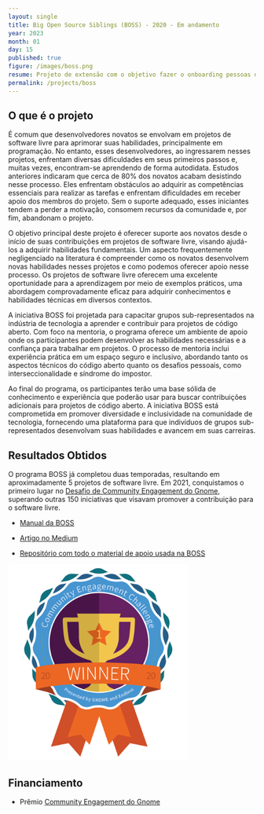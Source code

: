 ```yaml
---
layout: single
title: Big Open Source Siblings (BOSS) - 2020 - Em andamento
year: 2023
month: 01
day: 15
published: true
figure: /images/boss.png
resume: Projeto de extensão com o objetivo fazer o onboarding pessoas de grupos subrepresentados em software livre. Workshops e mentoria de carreira. Iniciativa premiada em primeiro lugar pela Gnome. 
permalink: /projects/boss
---
```


## O que é o projeto

É comum que desenvolvedores novatos se envolvam em projetos de software livre para aprimorar suas habilidades, principalmente em programação. No entanto, esses desenvolvedores, ao ingressarem nesses projetos, enfrentam diversas dificuldades em seus primeiros passos e, muitas vezes, encontram-se aprendendo de forma autodidata. Estudos anteriores indicaram que cerca de 80% dos novatos acabam desistindo nesse processo. Eles enfrentam obstáculos ao adquirir as competências essenciais para realizar as tarefas e enfrentam dificuldades em receber apoio dos membros do projeto. Sem o suporte adequado, esses iniciantes tendem a perder a motivação, consomem recursos da comunidade e, por fim, abandonam o projeto.

O objetivo principal deste projeto é oferecer suporte aos novatos desde o início de suas contribuições em projetos de software livre, visando ajudá-los a adquirir habilidades fundamentais. Um aspecto frequentemente negligenciado na literatura é compreender como os novatos desenvolvem novas habilidades nesses projetos e como podemos oferecer apoio nesse processo. Os projetos de software livre oferecem uma excelente oportunidade para a aprendizagem por meio de exemplos práticos, uma abordagem comprovadamente eficaz para adquirir conhecimentos e habilidades técnicas em diversos contextos.

A iniciativa BOSS foi projetada para capacitar grupos sub-representados na indústria de tecnologia a aprender e contribuir para projetos de código aberto. Com foco na mentoria, o programa oferece um ambiente de apoio onde os participantes podem desenvolver as habilidades necessárias e a confiança para trabalhar em projetos. O processo de mentoria inclui experiência prática em um espaço seguro e inclusivo, abordando tanto os aspectos técnicos do código aberto quanto os desafios pessoais, como interseccionalidade e síndrome do impostor.

Ao final do programa, os participantes terão uma base sólida de conhecimento e experiência que poderão usar para buscar contribuições adicionais para projetos de código aberto. A iniciativa BOSS está comprometida em promover diversidade e inclusividade na comunidade de tecnologia, fornecendo uma plataforma para que indivíduos de grupos sub-representados desenvolvam suas habilidades e avancem em suas carreiras.

## Resultados Obtidos

O programa BOSS já completou duas temporadas, resultando em aproximadamente 5 projetos de software livre. Em 2021, conquistamos o primeiro lugar no [Desafio de Community Engagement do Gnome](https://www.gnome.org/challenge/winners/), superando outras 150 iniciativas que visavam promover a contribuição para o software livre.


- [Manual da BOSS](https://github.com/BOSS-BigOpenSourceSibling/BigSibling/blob/main/gnome_challenge/phase3/BOSS%20-%20final%20final.pdf)

- [Artigo no Medium](https://medium.com/botsbrasil/boss-usando-chatbot-como-primeiro-passo-para-o-software-livre-aa9d9704ed64)

- [Repositório com todo o material de apoio usada na BOSS](https://github.com/BOSS-BigOpenSourceSibling)

<img src="/images/BadgesPhaseThreeWinner.png" alt="Prêmcio Desafio de Community Engagement Gnome" style="height: 400px;" />

## Financiamento

- Prêmio [Community Engagement do Gnome](https://www.gnome.org/challenge/winners/)